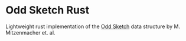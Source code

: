 # Odd Sketch Rust

Lightweight rust implementation of the [Odd Sketch](https://www.itu.dk/people/pagh/papers/oddsketch.pdf) data structure by M. Mitzenmacher et. al. 
